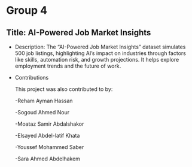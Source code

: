 # Group 4

## Title: AI-Powered Job Market Insights

* Description: The “AI-Powered Job Market Insights” dataset simulates 500 job listings, highlighting AI’s impact on industries through factors like skills, automation risk, and growth     projections. It helps explore employment trends and the future of work.

* Contributions

    This project was also contributed to by:


    -Reham Ayman Hassan

    -Sogoud Ahmed Nour

    -Moataz Samir Abdalshakor

    -Elsayed Abdel-latif Khata

    -Youssef Mohammed Saber

    -Sara Ahmed Abdelhakem
